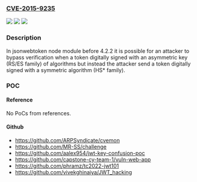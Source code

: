### [CVE-2015-9235](https://cve.mitre.org/cgi-bin/cvename.cgi?name=CVE-2015-9235)
![](https://img.shields.io/static/v1?label=Product&message=jsonwebtoken%20node%20module&color=blue)
![](https://img.shields.io/static/v1?label=Version&message=n%2Fa&color=blue)
![](https://img.shields.io/static/v1?label=Vulnerability&message=Improper%20Input%20Validation%20(CWE-20)&color=brighgreen)

### Description

In jsonwebtoken node module before 4.2.2 it is possible for an attacker to bypass verification when a token digitally signed with an asymmetric key (RS/ES family) of algorithms but instead the attacker send a token digitally signed with a symmetric algorithm (HS* family).

### POC

#### Reference
No PoCs from references.

#### Github
- https://github.com/ARPSyndicate/cvemon
- https://github.com/MR-SS/challenge
- https://github.com/aalex954/jwt-key-confusion-poc
- https://github.com/capstone-cy-team-1/vuln-web-app
- https://github.com/phramz/tc2022-jwt101
- https://github.com/vivekghinaiya/JWT_hacking

